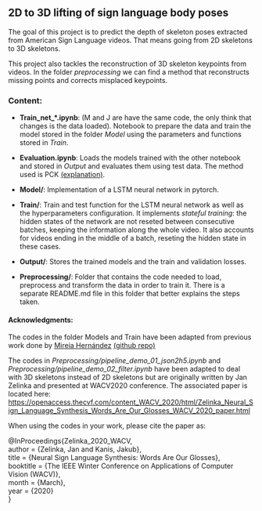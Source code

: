 ## 2D to 3D lifting of sign language body poses


The goal of this project is to predict the depth of skeleton poses extracted from American Sign Language videos. That means going from 2D skeletons to 3D skeletons.

This project also tackles the reconstruction of 3D skeleton keypoints from videos. In the folder _preprocessing_ we can find a method that reconstructs missing points and corrects misplaced keypoints.


### Content:

- **Train_net_*.ipynb**: (M and J are have the same code, the only think that changes is the data loaded). Notebook to prepare the data and train the model stored in the folder _Model_ using the parameters and functions stored in _Train_.

- **Evaluation.ipynb**: Loads the models trained with the other notebook and stored in _Output_ and evaluates them using test data. The method used is PCK [(explanation)](https://github.com/cbsudux/Human-Pose-Estimation-101#percentage-of-correct-key-points---pck).

- **Model/**: Implementation of a LSTM neural network in pytorch.

- **Train/**: Train and test function for the LSTM neural network as well as the hyperparameters configuration. It implements _stateful training_: the hidden states of the network are not reseted between consecutive batches, keeping the information along the whole video. It also accounts for videos ending in the middle of a batch, reseting the hidden state in these cases. 

- **Output/**: Stores the trained models and the train and validation losses.

- **Preprocessing/**: Folder that contains the code needed to load, preprocess and transform the data in order to train it. There is a separate README.md file in this folder that better explains the steps taken.


#### Acknowledgments:


The codes in the folder Models and Train have been adapted from previous work done by [Mireia Hernández](https://github.com/mireiahernandez) [(github repo)](https://github.com/imatge-upc/3D_skeleton_conversion)


The codes in _Preprocessing/pipeline_demo_01_json2h5.ipynb_ and _Preprocessing/pipeline_demo_02_filter.ipynb_ have been adapted to deal with 3D skeletons instead of 2D skeletons but are originally written by Jan Zelinka and presented at WACV2020 conference. The associated paper is located here: https://openaccess.thecvf.com/content_WACV_2020/html/Zelinka_Neural_Sign_Language_Synthesis_Words_Are_Our_Glosses_WACV_2020_paper.html

When using the codes in your work, please cite the paper as:

@InProceedings{Zelinka_2020_WACV,  
  author = {Zelinka, Jan and Kanis, Jakub},  
  title = {Neural Sign Language Synthesis: Words Are Our Glosses},  
  booktitle = {The IEEE Winter Conference on Applications of Computer Vision (WACV)},  
  month = {March},  
  year = {2020}  
}




